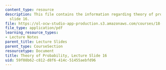 ```yaml
---
content_type: resource
description: This file contains the information regarding theory of probability, lecture
  slide 16.
file: https://ol-ocw-studio-app-production.s3.amazonaws.com/courses/18-175-theory-of-probability-spring-2014/59f08b62c812d8f6414c51455aebfd96_MIT18_175S14_Lecture16.pdf
file_type: application/pdf
learning_resource_types:
- Lecture Notes
parent_title: Lecture Slides
parent_type: CourseSection
resourcetype: Document
title: Theory of Probability, Lecture Slide 16
uid: 59f08b62-c812-d8f6-414c-51455aebfd96
---
```

